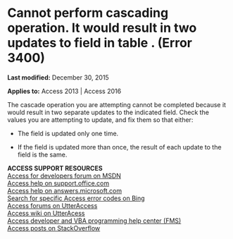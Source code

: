 
# Cannot perform cascading operation. It would result in two updates to field <name> in table <name>. (Error 3400)

 **Last modified:** December 30, 2015

**Applies to:** Access 2013 | Access 2016

The cascade operation you are attempting cannot be completed because it would result in two separate updates to the indicated field. Check the values you are attempting to update, and fix them so that either:



- The field is updated only one time.
    
- If the field is updated more than once, the result of each update to the field is the same.
    

 **ACCESS SUPPORT RESOURCES**<br>
[Access for developers forum on MSDN](https://social.msdn.microsoft.com/Forums/office/en-US/home?forum=accessdev)<br>
[Access help on support.office.com](https://support.office.com/search/results?query=Access)<br>
[Access help on answers.microsoft.com](http://answers.microsoft.com/en-us/office/forum/access?page=1&;tab=question&;status=all&;auth=1)<br>
[Search for specific Access error codes on Bing](http://www.bing.com/)<br>
[Access forums on UtterAccess](http://www.utteraccess.com/forum/index.php?act=idx)<br>
[Access wiki on UtterAcess](http://www.utteraccess.com/forum/index.php?act=idx)<br>
[Access developer and VBA programming help center (FMS)](http://www.fmsinc.com/MicrosoftAccess/developer/)<br>
[Access posts on StackOverflow](http://stackoverflow.com/questions/tagged/ms-access)
